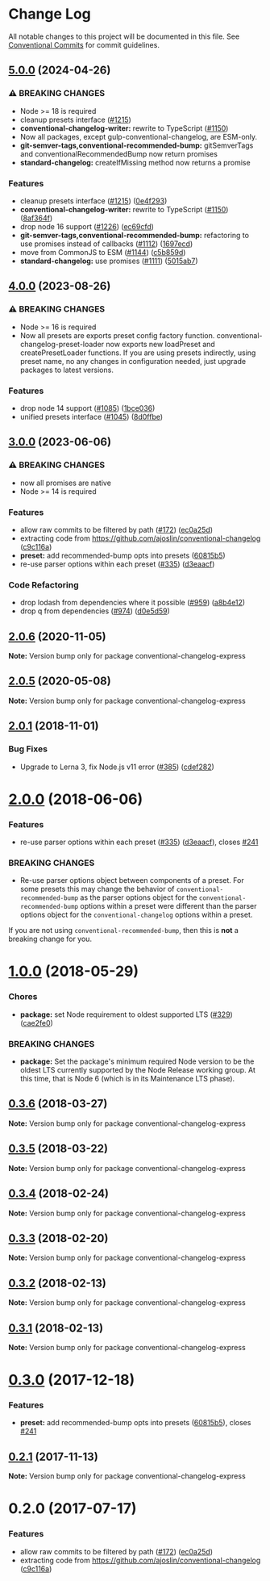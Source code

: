 # Change Log

All notable changes to this project will be documented in this file.
See [Conventional Commits](https://conventionalcommits.org) for commit guidelines.

## [5.0.0](https://github.com/conventional-changelog/conventional-changelog/compare/conventional-changelog-express-v4.0.0...conventional-changelog-express-v5.0.0) (2024-04-26)


### ⚠ BREAKING CHANGES

* Node >= 18 is required
* cleanup presets interface ([#1215](https://github.com/conventional-changelog/conventional-changelog/issues/1215))
* **conventional-changelog-writer:** rewrite to TypeScript ([#1150](https://github.com/conventional-changelog/conventional-changelog/issues/1150))
* Now all packages, except gulp-conventional-changelog, are ESM-only.
* **git-semver-tags,conventional-recommended-bump:** gitSemverTags and conventionalRecommendedBump now return promises
* **standard-changelog:** createIfMissing method now returns a promise

### Features

* cleanup presets interface ([#1215](https://github.com/conventional-changelog/conventional-changelog/issues/1215)) ([0e4f293](https://github.com/conventional-changelog/conventional-changelog/commit/0e4f2935add5dbf68410ea3c245ed8bd13e292a8))
* **conventional-changelog-writer:** rewrite to TypeScript ([#1150](https://github.com/conventional-changelog/conventional-changelog/issues/1150)) ([8af364f](https://github.com/conventional-changelog/conventional-changelog/commit/8af364feb20f4e6f7ffab6f5b25638df780db715))
* drop node 16 support ([#1226](https://github.com/conventional-changelog/conventional-changelog/issues/1226)) ([ec69cfd](https://github.com/conventional-changelog/conventional-changelog/commit/ec69cfdf0040f73ec0eadc4779c37874e71f3dff))
* **git-semver-tags,conventional-recommended-bump:** refactoring to use promises instead of callbacks ([#1112](https://github.com/conventional-changelog/conventional-changelog/issues/1112)) ([1697ecd](https://github.com/conventional-changelog/conventional-changelog/commit/1697ecdf4c2329732e612cc1bd3323e84f046f3a))
* move from CommonJS to ESM ([#1144](https://github.com/conventional-changelog/conventional-changelog/issues/1144)) ([c5b859d](https://github.com/conventional-changelog/conventional-changelog/commit/c5b859d201e124822002eb54574f003f074216e2))
* **standard-changelog:** use promises ([#1111](https://github.com/conventional-changelog/conventional-changelog/issues/1111)) ([5015ab7](https://github.com/conventional-changelog/conventional-changelog/commit/5015ab71de7a3db9cbcbbabd0cc25502f1cd0109))

## [4.0.0](https://github.com/conventional-changelog/conventional-changelog/compare/conventional-changelog-express-v3.0.0...conventional-changelog-express-v4.0.0) (2023-08-26)


### ⚠ BREAKING CHANGES

* Node >= 16 is required
* Now all presets are exports preset config factory function. conventional-changelog-preset-loader now exports new loadPreset and createPresetLoader functions. If you are using presets indirectly, using preset name, no any changes in configuration needed, just upgrade packages to latest versions.

### Features

* drop node 14 support ([#1085](https://github.com/conventional-changelog/conventional-changelog/issues/1085)) ([1bce036](https://github.com/conventional-changelog/conventional-changelog/commit/1bce0362dbb624a869eb01fd7724ab7f81d337e6))
* unified presets interface ([#1045](https://github.com/conventional-changelog/conventional-changelog/issues/1045)) ([8d0ffbe](https://github.com/conventional-changelog/conventional-changelog/commit/8d0ffbe6c59b861b560cea0e3594c7b32e978cc3))

## [3.0.0](https://github.com/conventional-changelog/conventional-changelog/compare/conventional-changelog-express-v2.0.6...conventional-changelog-express-v3.0.0) (2023-06-06)


### ⚠ BREAKING CHANGES

* now all promises are native
* Node >= 14 is required

### Features

* allow raw commits to be filtered by path ([#172](https://github.com/conventional-changelog/conventional-changelog/issues/172)) ([ec0a25d](https://github.com/conventional-changelog/conventional-changelog/commit/ec0a25d0664ae74da1201c011814f62bd8e1b031))
* extracting code from https://github.com/ajoslin/conventional-changelog ([c9c116a](https://github.com/conventional-changelog/conventional-changelog/commit/c9c116af35a0bd45738b60147533bce5b44da425))
* **preset:** add recommended-bump opts into presets ([60815b5](https://github.com/conventional-changelog/conventional-changelog/commit/60815b50bc68b50a8430c21ec0499273a4a1c402))
* re-use parser options within each preset ([#335](https://github.com/conventional-changelog/conventional-changelog/issues/335)) ([d3eaacf](https://github.com/conventional-changelog/conventional-changelog/commit/d3eaacfe642eb7e076e4879a3202cc60ca626b59))

### Code Refactoring

* drop lodash from dependencies where it possible ([#959](https://github.com/conventional-changelog/conventional-changelog/issues/959)) ([a8b4e12](https://github.com/conventional-changelog/conventional-changelog/commit/a8b4e12883021231befc6bdfeb95a9b50637f361))
* drop q from dependencies ([#974](https://github.com/conventional-changelog/conventional-changelog/issues/974)) ([d0e5d59](https://github.com/conventional-changelog/conventional-changelog/commit/d0e5d5926c8addba74bc962553dd8bcfba90e228))

## [2.0.6](https://github.com/conventional-changelog/conventional-changelog/compare/conventional-changelog-express@2.0.5...conventional-changelog-express@2.0.6) (2020-11-05)

**Note:** Version bump only for package conventional-changelog-express





## [2.0.5](https://github.com/conventional-changelog/conventional-changelog/compare/conventional-changelog-express@2.0.1...conventional-changelog-express@2.0.5) (2020-05-08)

**Note:** Version bump only for package conventional-changelog-express





## [2.0.1](https://github.com/conventional-changelog/conventional-changelog/compare/conventional-changelog-express@2.0.0...conventional-changelog-express@2.0.1) (2018-11-01)


### Bug Fixes

* Upgrade to Lerna 3, fix Node.js v11 error ([#385](https://github.com/conventional-changelog/conventional-changelog/issues/385)) ([cdef282](https://github.com/conventional-changelog/conventional-changelog/commit/cdef282))





<a name="2.0.0"></a>
# [2.0.0](https://github.com/conventional-changelog/conventional-changelog/compare/conventional-changelog-express@1.0.0...conventional-changelog-express@2.0.0) (2018-06-06)


### Features

* re-use parser options within each preset ([#335](https://github.com/conventional-changelog/conventional-changelog/issues/335)) ([d3eaacf](https://github.com/conventional-changelog/conventional-changelog/commit/d3eaacf)), closes [#241](https://github.com/conventional-changelog/conventional-changelog/issues/241)


### BREAKING CHANGES

* Re-use parser options object between components of a preset. For some
presets this may change the behavior of `conventional-recommended-bump`
as the parser options object for the `conventional-recommended-bump` options
within a preset were different than the parser options object for the
`conventional-changelog` options within a preset.

If you are not using `conventional-recommended-bump`, then this is
**not** a breaking change for you.




<a name="1.0.0"></a>
# [1.0.0](https://github.com/conventional-changelog/conventional-changelog/compare/conventional-changelog-express@0.3.6...conventional-changelog-express@1.0.0) (2018-05-29)


### Chores

* **package:** set Node requirement to oldest supported LTS ([#329](https://github.com/conventional-changelog/conventional-changelog/issues/329)) ([cae2fe0](https://github.com/conventional-changelog/conventional-changelog/commit/cae2fe0))


### BREAKING CHANGES

* **package:** Set the package's minimum required Node version to be the oldest LTS
currently supported by the Node Release working group. At this time,
that is Node 6 (which is in its Maintenance LTS phase).




<a name="0.3.6"></a>
## [0.3.6](https://github.com/conventional-changelog/conventional-changelog/compare/conventional-changelog-express@0.3.5...conventional-changelog-express@0.3.6) (2018-03-27)




**Note:** Version bump only for package conventional-changelog-express

<a name="0.3.5"></a>
## [0.3.5](https://github.com/conventional-changelog/conventional-changelog/compare/conventional-changelog-express@0.3.4...conventional-changelog-express@0.3.5) (2018-03-22)




**Note:** Version bump only for package conventional-changelog-express

<a name="0.3.4"></a>
## [0.3.4](https://github.com/conventional-changelog/conventional-changelog/compare/conventional-changelog-express@0.3.3...conventional-changelog-express@0.3.4) (2018-02-24)




**Note:** Version bump only for package conventional-changelog-express

<a name="0.3.3"></a>
## [0.3.3](https://github.com/conventional-changelog/conventional-changelog/compare/conventional-changelog-express@0.3.2...conventional-changelog-express@0.3.3) (2018-02-20)




**Note:** Version bump only for package conventional-changelog-express

<a name="0.3.2"></a>
## [0.3.2](https://github.com/stevemao/conventional-changelog-express/compare/conventional-changelog-express@0.3.1...conventional-changelog-express@0.3.2) (2018-02-13)




**Note:** Version bump only for package conventional-changelog-express

<a name="0.3.1"></a>
## [0.3.1](https://github.com/stevemao/conventional-changelog-express/compare/conventional-changelog-express@0.3.0...conventional-changelog-express@0.3.1) (2018-02-13)




**Note:** Version bump only for package conventional-changelog-express

<a name="0.3.0"></a>
# [0.3.0](https://github.com/stevemao/conventional-changelog-express/compare/conventional-changelog-express@0.2.1...conventional-changelog-express@0.3.0) (2017-12-18)


### Features

* **preset:** add recommended-bump opts into presets ([60815b5](https://github.com/stevemao/conventional-changelog-express/commit/60815b5)), closes [#241](https://github.com/stevemao/conventional-changelog-express/issues/241)




<a name="0.2.1"></a>
## [0.2.1](https://github.com/stevemao/conventional-changelog-express/compare/conventional-changelog-express@0.2.0...conventional-changelog-express@0.2.1) (2017-11-13)




**Note:** Version bump only for package conventional-changelog-express

<a name="0.2.0"></a>
# 0.2.0 (2017-07-17)


### Features

* allow raw commits to be filtered by path ([#172](https://github.com/conventional-changelog/conventional-changelog/issues/172)) ([ec0a25d](https://github.com/stevemao/conventional-changelog-express/commit/ec0a25d))
* extracting code from https://github.com/ajoslin/conventional-changelog ([c9c116a](https://github.com/stevemao/conventional-changelog-express/commit/c9c116a))
